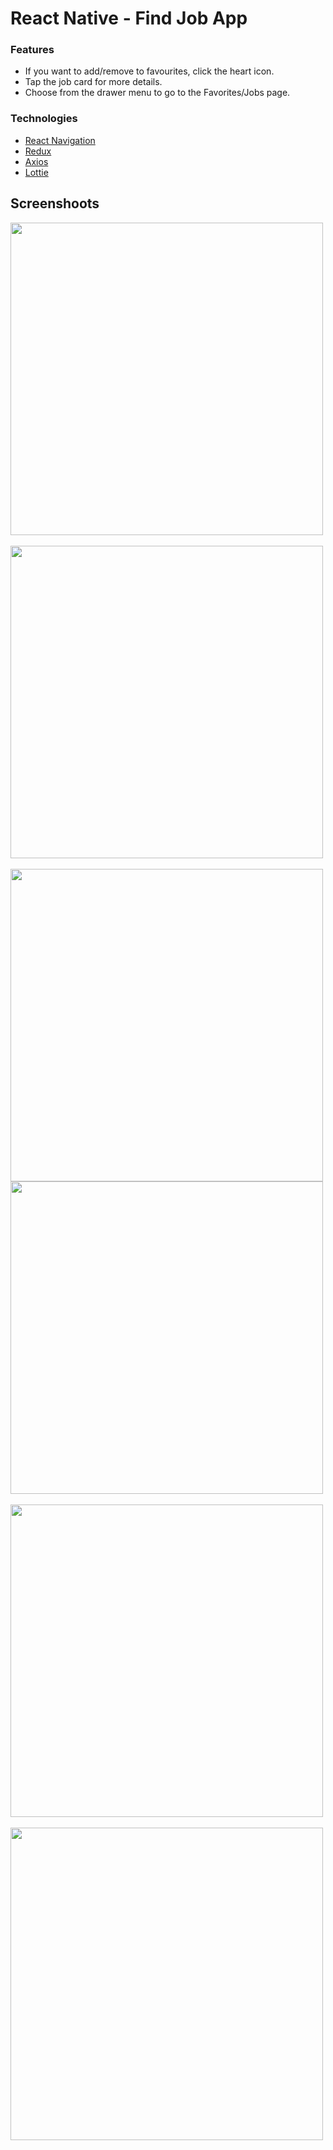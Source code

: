 # React Native - Find Job App


### Features
<ul>
  <li>If you want to add/remove to favourites, click the heart icon. </li>
  <li>Tap the job card for more details. </li>
  <li>Choose from the drawer menu to go to the Favorites/Jobs page.</li>
</ul>

### Technologies
<ul>
  <li><a href="https://reactnavigation.org/"> React Navigation </a> </li>
  <li><a href="https://redux.js.org/"> Redux  </a></li>
  <li><a href="https://github.com/axios"> Axios </a></li>
  <li><a href="https://github.com/lottie-react-native/lottie-react-native">Lottie</a></li>
</ul>

## Screenshoots
<div>
<img src="https://user-images.githubusercontent.com/43846857/134088913-df5e5a81-20ae-4b1f-a3de-3e8461954905.png" height="500"/> &emsp;
<img src="https://user-images.githubusercontent.com/43846857/134088473-6f885cb7-9094-460b-aeeb-894d5b56d912.png" height="500"/> &emsp;
<img src="https://user-images.githubusercontent.com/43846857/134088476-9865ec98-7360-4e78-a047-70cbe608ee12.png" height="500"/>
<img src="https://user-images.githubusercontent.com/43846857/134088477-f90834f6-7bf2-468c-8e55-6c89f2ec54ad.png" height="500"/> &emsp;
<img src="https://user-images.githubusercontent.com/43846857/134088915-646f3b71-4033-4cc4-b637-a056b7cc229c.png" height="500"/> &emsp;
<img src="https://user-images.githubusercontent.com/43846857/134088480-90e292b4-f77b-4d33-80e4-c77d6a7d9880.png" height="500"/>
</div>
